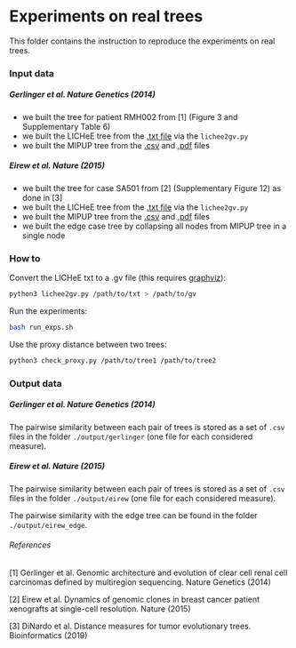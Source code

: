# Experiments on real trees

This folder contains the instruction to reproduce the experiments on real trees.

### Input data
##### Gerlinger et al. Nature Genetics (2014)
* we built the tree for patient RMH002 from [1] (Figure 3 and Supplementary Table 6)
* we built the LICHeE tree from the [.txt file](https://github.com/zhero9/MIPUP/blob/master/data/results/ccRCC/lichee/RMH002.txt.trees.txt) via the `lichee2gv.py`
* we built the MIPUP tree from the [.csv](https://github.com/zhero9/MIPUP/blob/master/data/results/ccRCC/ipd/RMH002_filtered_ipd_columns.csv) and [.pdf](https://github.com/zhero9/MIPUP/blob/master/data/results/ccRCC/ipd/RMH002_filtered_ipd_tree.dot.pdf) files

##### Eirew et al. Nature (2015)
* we built the tree for case SA501 from [2] (Supplementary Figure 12) as done in [3]
* we built the LICHeE tree from the [.txt file](https://github.com/zhero9/MIPUP/blob/master/data/results/xenoengrafment/lichee/SA501-X1X2X4-noLCU.txt.trees.txt) via the `lichee2gv.py`
* we built the MIPUP tree from the [.csv](https://github.com/zhero9/MIPUP/blob/master/data/results/xenoengrafment/ipd/SA501-X1X2X4-noLCU_filtered_ipd_columns.csv) and [.pdf](https://github.com/zhero9/MIPUP/blob/master/data/results/xenoengrafment/ipd/SA501-X1X2X4-noLCU_filtered_ipd_tree.dot.pdf) files
* we built the edge case tree by collapsing all nodes from MIPUP tree in a single node

### How to
Convert the LICHeE txt to a .gv file (this requires [graphviz](https://pypi.org/project/graphviz/)):
```bash
python3 lichee2gv.py /path/to/txt > /path/to/gv
```
Run the experiments:
```bash
bash run_exps.sh
```
Use the proxy distance between two trees:
```bash
python3 check_proxy.py /path/to/tree1 /path/to/tree2
```

### Output data
##### Gerlinger et al. Nature Genetics (2014)
The pairwise similarity between each pair of trees is stored as a set of `.csv` files in the folder `./output/gerlinger` (one file for each considered measure).

##### Eirew et al. Nature (2015)
The pairwise similarity between each pair of trees is stored as a set of `.csv` files in the folder `./output/eirew` (one file for each considered measure).

The pairwise similarity with the edge tree can be found in the folder `./output/eirew_edge`.

###### References
[1] Gerlinger et al. Genomic architecture and evolution of clear cell renal cell carcinomas defined by multiregion sequencing. Nature Genetics (2014)

[2] Eirew et al. Dynamics of genomic clones in breast cancer patient xenografts at single-cell resolution. Nature (2015)

[3] DiNardo et al. Distance measures for tumor evolutionary trees. Bioinformatics (2019)
